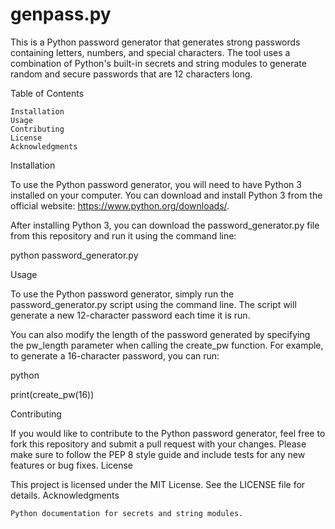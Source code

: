 # genpass.py
This is a Python password generator that generates strong passwords containing letters, numbers, and special characters. The tool uses a combination of Python's built-in secrets and string modules to generate random and secure passwords that are 12 characters long.

Table of Contents

    Installation
    Usage
    Contributing
    License
    Acknowledgments

Installation

To use the Python password generator, you will need to have Python 3 installed on your computer. You can download and install Python 3 from the official website: https://www.python.org/downloads/.

After installing Python 3, you can download the password_generator.py file from this repository and run it using the command line:

python password_generator.py

Usage

To use the Python password generator, simply run the password_generator.py script using the command line. The script will generate a new 12-character password each time it is run.

You can also modify the length of the password generated by specifying the pw_length parameter when calling the create_pw function. For example, to generate a 16-character password, you can run:

python

print(create_pw(16))

Contributing

If you would like to contribute to the Python password generator, feel free to fork this repository and submit a pull request with your changes. Please make sure to follow the PEP 8 style guide and include tests for any new features or bug fixes.
License

This project is licensed under the MIT License. See the LICENSE file for details.
Acknowledgments

    Python documentation for secrets and string modules.
